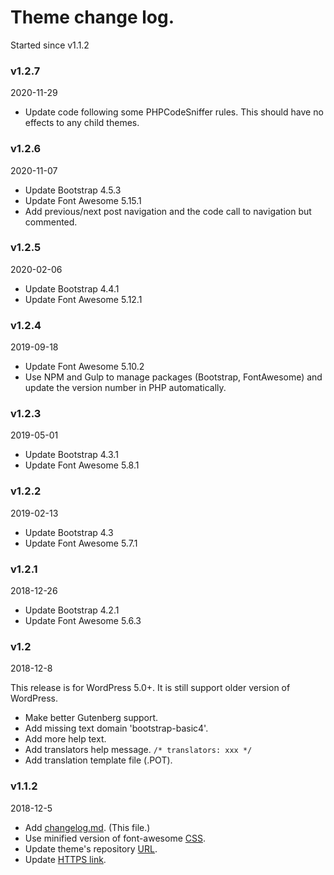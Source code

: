 # Theme change log.
Started since v1.1.2

### v1.2.7
2020-11-29
* Update code following some PHPCodeSniffer rules. This should have no effects to any child themes.

### v1.2.6
2020-11-07
* Update Bootstrap 4.5.3
* Update Font Awesome 5.15.1
* Add previous/next post navigation and the code call to navigation but commented.

### v1.2.5
2020-02-06
* Update Bootstrap 4.4.1
* Update Font Awesome 5.12.1

### v1.2.4
2019-09-18
* Update Font Awesome 5.10.2
* Use NPM and Gulp to manage packages (Bootstrap, FontAwesome) and update the version number in PHP automatically.

### v1.2.3
2019-05-01

* Update Bootstrap 4.3.1
* Update Font Awesome 5.8.1

### v1.2.2
2019-02-13

* Update Bootstrap 4.3
* Update Font Awesome 5.7.1

### v1.2.1
2018-12-26

* Update Bootstrap 4.2.1
* Update Font Awesome 5.6.3

### v1.2
2018-12-8

This release is for WordPress 5.0+. It is still support older version of WordPress.
* Make better Gutenberg support.
* Add missing text domain 'bootstrap-basic4'.
* Add more help text.
* Add translators help message. `/* translators: xxx */`
* Add translation template file (.POT).

### v1.1.2
2018-12-5
* Add [changelog.md](https://github.com/Rundiz-WP/bootstrap-basic4/issues/26). (This file.)
* Use minified version of font-awesome [CSS](https://github.com/Rundiz-WP/bootstrap-basic4/commit/3e27bbd2c496eb32052a6695f06073358f965a3b).
* Update theme's repository [URL](https://github.com/Rundiz-WP/bootstrap-basic4/commit/e88c59ffeee2e0a64cc477a540b0018def0920f0).
* Update [HTTPS link](https://github.com/Rundiz-WP/bootstrap-basic4/commit/12c95ed2fdd1c86aa85dad82b97d3ecceaace732).
